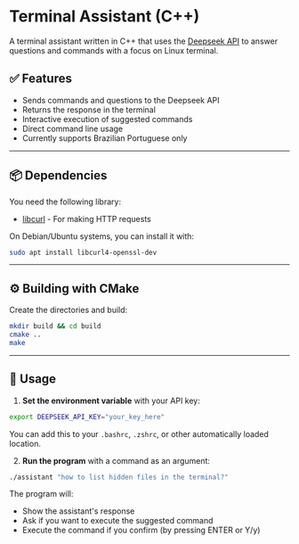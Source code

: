 # Terminal Assistant (C++)

A terminal assistant written in C++ that uses the [Deepseek API](https://deepseek.com/) to answer questions and commands with a focus on Linux terminal.

## ✅ Features

- Sends commands and questions to the Deepseek API
- Returns the response in the terminal
- Interactive execution of suggested commands
- Direct command line usage
- Currently supports Brazilian Portuguese only

---

## 📦 Dependencies

You need the following library:

- [libcurl](https://curl.se/libcurl/) - For making HTTP requests

On Debian/Ubuntu systems, you can install it with:

```bash
sudo apt install libcurl4-openssl-dev
```

---

## ⚙️ Building with CMake

Create the directories and build:

```bash
mkdir build && cd build
cmake ..
make
```

---

## 🧪 Usage

1. **Set the environment variable** with your API key:

```bash
export DEEPSEEK_API_KEY="your_key_here"
```

You can add this to your `.bashrc`, `.zshrc`, or other automatically loaded location.

2. **Run the program** with a command as an argument:

```bash
./assistant "how to list hidden files in the terminal?"
```

The program will:
- Show the assistant's response
- Ask if you want to execute the suggested command
- Execute the command if you confirm (by pressing ENTER or Y/y)
